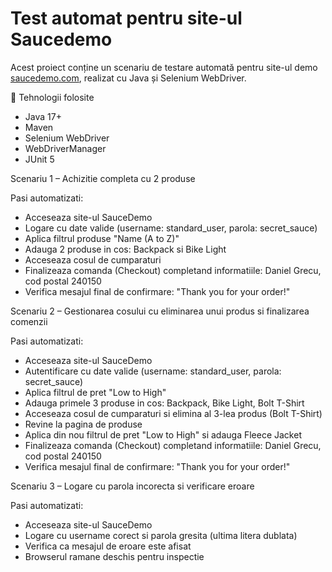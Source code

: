 # Test automat pentru site-ul Saucedemo

Acest proiect conține un scenariu de testare automată pentru site-ul demo [saucedemo.com](https://www.saucedemo.com), realizat cu Java și Selenium WebDriver.

🔧 Tehnologii folosite

- Java 17+
- Maven
- Selenium WebDriver
- WebDriverManager
- JUnit 5

Scenariu 1 –  Achizitie completa cu 2 produse

Pasi automatizati:
- Acceseaza site-ul SauceDemo
- Logare cu date valide (username: standard_user, parola: secret_sauce)
- Aplica filtrul produse "Name (A to Z)"
- Adauga 2 produse in cos: Backpack si Bike Light
- Acceseaza cosul de cumparaturi
- Finalizeaza comanda (Checkout) completand informatiile: Daniel Grecu, cod postal 240150
- Verifica mesajul final de confirmare: "Thank you for your order!"


Scenariu 2 – Gestionarea cosului cu eliminarea unui produs si finalizarea comenzii

Pasi automatizati:
- Acceseaza site-ul SauceDemo
- Autentificare cu date valide (username: standard_user, parola: secret_sauce)
- Aplica filtrul de pret "Low to High"
- Adauga primele 3 produse in cos: Backpack, Bike Light, Bolt T-Shirt
- Acceseaza cosul de cumparaturi si elimina al 3-lea produs (Bolt T-Shirt)
- Revine la pagina de produse
- Aplica din nou filtrul de pret "Low to High" si adauga Fleece Jacket
- Finalizeaza comanda (Checkout) completand informatiile: Daniel Grecu, cod postal 240150
- Verifica mesajul final de confirmare: "Thank you for your order!"


 Scenariu 3 – Logare cu parola incorecta si verificare eroare

 Pasi automatizati:
- Acceseaza site-ul SauceDemo
- Logare cu username corect si parola gresita (ultima litera dublata)
- Verifica ca mesajul de eroare este afisat
- Browserul ramane deschis pentru inspectie

